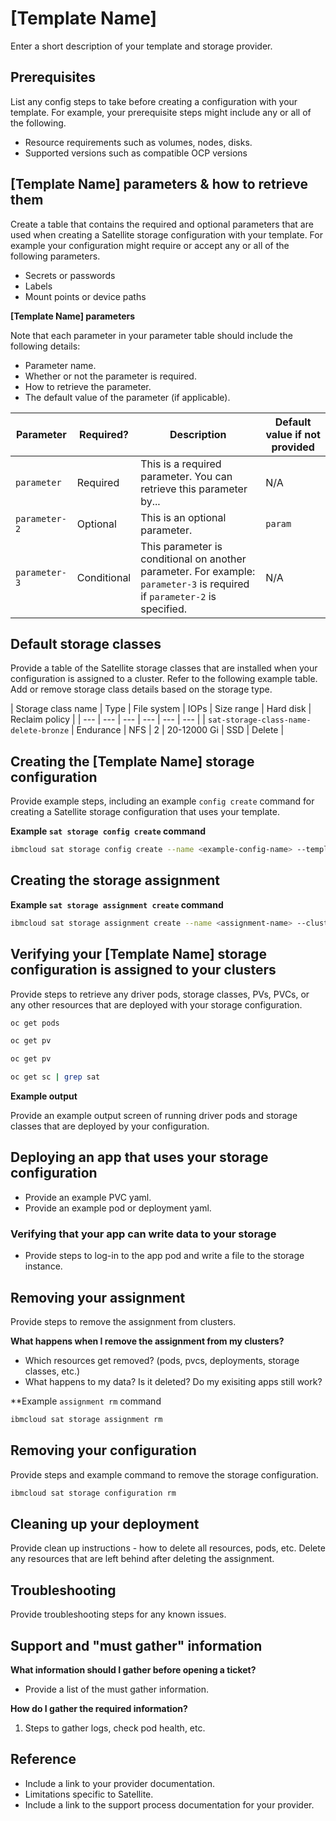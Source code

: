 # [Template Name]

Enter a short description of your template and storage provider.

## Prerequisites

List any config steps to take before creating a configuration with your template. For example, your prerequisite steps might include any or all of the following.

- Resource requirements such as volumes, nodes, disks.
- Supported versions such as compatible OCP versions

## [Template Name] parameters & how to retrieve them

Create a table that contains the required and optional parameters that are used when creating a Satellite storage configuration with your template. For example your configuration might require or accept any or all of the following parameters.

- Secrets or passwords
- Labels
- Mount points or device paths

**[Template Name] parameters**

Note that each parameter in your parameter table should include the following details:

- Parameter name.
- Whether or not the parameter is required.
- How to retrieve the parameter. 
- The default value of the parameter (if applicable).

| Parameter | Required? | Description | Default value if not provided |
| --- | --- | --- | --- |
| `parameter` | Required | This is a required parameter. You can retrieve this parameter by... | N/A |
| `parameter-2` | Optional | This is an optional parameter. | `param` |
| `parameter-3` | Conditional | This parameter is conditional on another parameter. For example: `parameter-3` is required if `parameter-2` is specified. | N/A |


## Default storage classes

Provide a table of the Satellite storage classes that are installed when your configuration is assigned to a cluster. Refer to the following example table. Add or remove storage class details based on the storage type.

| Storage class name | Type | File system | IOPs | Size range | Hard disk | Reclaim policy |
| --- | --- | --- | --- | --- | --- |
| `sat-storage-class-name-delete-bronze` | Endurance | NFS | 2 | 20-12000 Gi | SSD | Delete | 


## Creating the [Template Name] storage configuration

Provide example steps, including an example `config create` command for creating a Satellite storage configuration that uses your template.

**Example `sat storage config create` command**

```sh
ibmcloud sat storage config create --name <example-config-name> --template-name <template-name> --template-version <template-version> -p "<parameter-name>=<parameter-value>"
```

## Creating the storage assignment

**Example `sat storage assignment create` command**

```sh
ibmcloud sat storage assignment create --name <assignment-name> --cluster-group <cluster-group> --configuration <configuration-name>
```

## Verifying your [Template Name] storage configuration is assigned to your clusters

Provide steps to retrieve any driver pods, storage classes, PVs, PVCs, or any other resources that are deployed with your storage configuration.

```sh
oc get pods 
```

```sh
oc get pv
```

```sh
oc get pv
```

```sh
oc get sc | grep sat
```


**Example output**

Provide an example output screen of running driver pods and storage classes that are deployed by your configuration.

## Deploying an app that uses your storage configuration
 - Provide an example PVC yaml.
 - Provide an example pod or deployment yaml.

### Verifying that your app can write data to your storage
- Provide steps to log-in to the app pod and write a file to the storage instance.


## Removing your assignment

Provide steps to remove the assignment from clusters.

**What happens when I remove the <template-name> assignment from my clusters?**
 - Which resources get removed? (pods, pvcs, deployments, storage classes, etc.)
 - What happens to my data? Is it deleted? Do my exisiting apps still work?

**Example `assignment rm` command

```sh
ibmcloud sat storage assignment rm
```

## Removing your configuration

Provide steps and example command to remove the storage configuration.

```sh
ibmcloud sat storage configuration rm
```


## Cleaning up your deployment

 Provide clean up instructions - how to delete all resources, pods, etc. Delete any resources that are left behind after deleting the assignment.

## Troubleshooting

Provide troubleshooting steps for any known issues.


## Support and "must gather" information

**What information should I gather before opening a ticket?**
- Provide a list of the must gather information.

**How do I gather the required information?**

1. Steps to gather logs, check pod health, etc.

## Reference

- Include a link to your provider documentation.
- Limitations specific to Satellite.
- Include a link to the support process documentation for your provider.